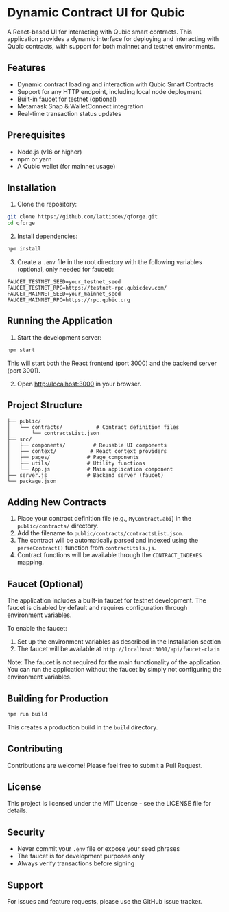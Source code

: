 # Dynamic Contract UI for Qubic

A React-based UI for interacting with Qubic smart contracts. This application provides a dynamic interface for deploying and interacting with Qubic contracts, with support for both mainnet and testnet environments.

## Features

- Dynamic contract loading and interaction with Qubic Smart Contracts
- Support for any HTTP endpoint, including local node deployment
- Built-in faucet for testnet (optional)
- Metamask Snap & WalletConnect integration
- Real-time transaction status updates

## Prerequisites

- Node.js (v16 or higher)
- npm or yarn
- A Qubic wallet (for mainnet usage)

## Installation

1. Clone the repository:
```bash
git clone https://github.com/lattiodev/qforge.git
cd qforge
```

2. Install dependencies:
```bash
npm install
```

3. Create a `.env` file in the root directory with the following variables (optional, only needed for faucet):
```env
FAUCET_TESTNET_SEED=your_testnet_seed
FAUCET_TESTNET_RPC=https://testnet-rpc.qubicdev.com/
FAUCET_MAINNET_SEED=your_mainnet_seed
FAUCET_MAINNET_RPC=https://rpc.qubic.org
```

## Running the Application

1. Start the development server:
```bash
npm start
```

This will start both the React frontend (port 3000) and the backend server (port 3001).

2. Open [http://localhost:3000](http://localhost:3000) in your browser.

## Project Structure

```
├── public/
│   └── contracts/           # Contract definition files
│       └── contractsList.json
├── src/
│   ├── components/         # Reusable UI components
│   ├── context/           # React context providers
│   ├── pages/            # Page components
│   ├── utils/            # Utility functions
│   └── App.js            # Main application component
├── server.js             # Backend server (faucet)
└── package.json
```

## Adding New Contracts

1. Place your contract definition file (e.g., `MyContract.abi`) in the `public/contracts/` directory.
2. Add the filename to `public/contracts/contractsList.json`.
3. The contract will be automatically parsed and indexed using the `parseContract()` function from `contractUtils.js`.
4. Contract functions will be available through the `CONTRACT_INDEXES` mapping.

## Faucet (Optional)

The application includes a built-in faucet for testnet development. The faucet is disabled by default and requires configuration through environment variables.

To enable the faucet:
1. Set up the environment variables as described in the Installation section
2. The faucet will be available at `http://localhost:3001/api/faucet-claim`

Note: The faucet is not required for the main functionality of the application. You can run the application without the faucet by simply not configuring the environment variables.

## Building for Production

```bash
npm run build
```

This creates a production build in the `build` directory.

## Contributing

Contributions are welcome! Please feel free to submit a Pull Request.

## License

This project is licensed under the MIT License - see the LICENSE file for details.

## Security

- Never commit your `.env` file or expose your seed phrases
- The faucet is for development purposes only
- Always verify transactions before signing

## Support

For issues and feature requests, please use the GitHub issue tracker.
